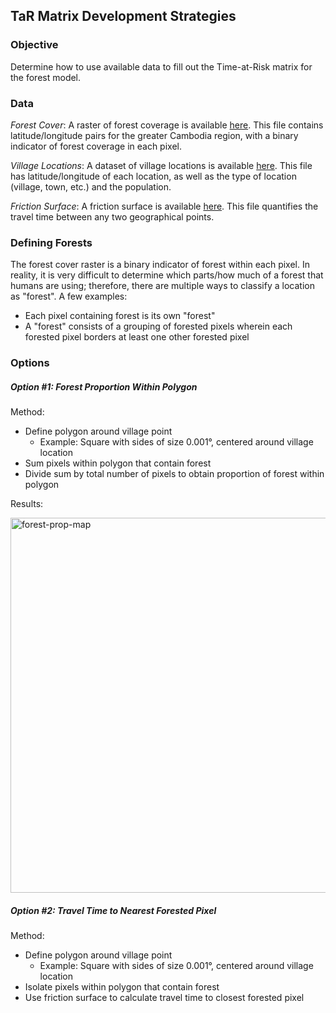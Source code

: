 ## TaR Matrix Development Strategies

### Objective
Determine how to use available data to fill out the Time-at-Risk matrix for the forest model.

### Data
_Forest Cover_: A raster of forest coverage is available [here](https://georgoff.github.io/forest_malaria/data/cambodia_hansen_any_forest_0pc_native.tif). This file contains latitude/longitude pairs for the greater Cambodia region, with a binary indicator of forest coverage in each pixel.

_Village Locations_: A dataset of village locations is available [here](https://georgoff.github.io/forest_malaria/data/gis_osm_places_free_1.csv). This file has latitude/longitude of each location, as well as the type of location (village, town, etc.) and the population.

_Friction Surface_: A friction surface is available [here](https://georgoff.github.io/forest_malaria/data/friction_surface_2015_v1.tif). This file quantifies the travel time between any two geographical points.

### Defining Forests
The forest cover raster is a binary indicator of forest within each pixel. In reality, it is very difficult to determine which parts/how much of a forest that humans are using; therefore, there are multiple ways to classify a location as "forest". A few examples:
* Each pixel containing forest is its own "forest"
* A "forest" consists of a grouping of forested pixels wherein each forested pixel borders at least one other forested pixel

### Options

##### Option #1: Forest Proportion Within Polygon
Method:
* Define polygon around village point
    * Example: Square with sides of size 0.001&deg;, centered around village location
* Sum pixels within polygon that contain forest
* Divide sum by total number of pixels to obtain proportion of forest within polygon

Results:

<img src="https://georgoff.github.io/forest_malaria/data/forest-prop-map.png" alt="forest-prop-map" width="600px"/>

##### Option #2: Travel Time to Nearest Forested Pixel
Method:
* Define polygon around village point
    * Example: Square with sides of size 0.001&deg;, centered around village location
* Isolate pixels within polygon that contain forest
* Use friction surface to calculate travel time to closest forested pixel